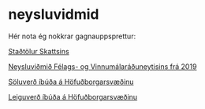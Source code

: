 # neysluvidmid

Hér nota ég nokkrar gagnauppsprettur:

[Staðtölur Skattsins](https://www.skatturinn.is/fagadilar/stadtolur-skatta/alagning-einstaklinga/nr/267)

[Neysluviðmið Félags- og Vinnumálaráðuneytisins frá 2019](https://www.stjornarradid.is/verkefni/felags-og-fjolskyldumal/neysluvidmid/reiknivel-fyrir-neysluvidmid/$Neysluvidmid2018/Index/?Length=20)

[Söluverð íbúða á Höfuðborgarsvæðinu](https://www.skra.is/gogn/fasteignagattin/fasteignavidskipti/soluverd/)

[Leiguverð íbúða á Höfuðborgarsvæðinu](https://www.skra.is/gogn/fasteignagattin/fasteignavidskipti/leiguverd-og-avoxtun-ibuda/)